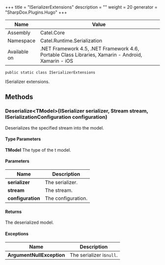 

+++
title = "ISerializerExtensions" 
description = ""
weight = 20
generator = "SharpDox.Plugins.Hugo"
+++

Name|Value
---|---
Assembly|Catel.Core
Namespace|Catel.Runtime.Serialization
Available on|.NET Framework 4.5, .NET Framework 4.6, Portable Class Libraries, Xamarin - Android, Xamarin - iOS

```
public static class ISerializerExtensions
```

ISerializer extensions.

## Methods

### Deserialize&lt;TModel&gt;(ISerializer serializer, Stream stream, ISerializationConfiguration configuration)

Deserializes the specified stream into the model.

#### Type Parameters

**TModel**
The type of the t model.

#### Parameters

Name|Description
---|---
**serializer**|The serializer.
**stream**|The stream.
**configuration**|The configuration.

#### Returns

The deserialized model.

#### Exceptions

Name|Description
---|---
**ArgumentNullException**|The serializer is`null`.

